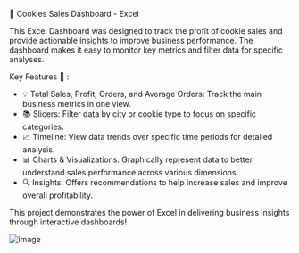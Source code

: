 🍪 Cookies Sales Dashboard - Excel

This Excel Dashboard was designed to track the profit of cookie sales and provide actionable insights to improve business performance. The dashboard makes it easy to monitor key metrics and filter data for specific analyses.

Key Features 🔑 :
 - 💡 Total Sales, Profit, Orders, and Average Orders: Track the main business metrics in one view.
 - 📚 Slicers: Filter data by city or cookie type to focus on specific categories.
 - 📈 Timeline: View data trends over specific time periods for detailed analysis.
 - 📊 Charts & Visualizations: Graphically represent data to better understand sales performance across various dimensions.
 - 🔍 Insights: Offers recommendations to help increase sales and improve overall profitability.

This project demonstrates the power of Excel in delivering business insights through interactive dashboards!

![image](https://github.com/user-attachments/assets/ce179306-604d-43b3-b9cd-cc5740bc1c4b)


